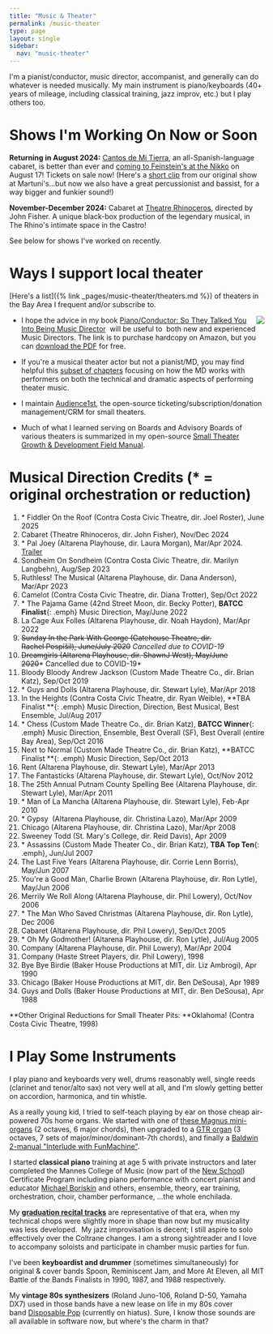 ```yaml
---
title: "Music & Theater"
permalink: /music-theater
type: page
layout: single
sidebar:
  nav: "music-theater"
---
```


I'm a pianist/conductor, music director, accompanist, and generally
can do whatever is needed musically.  My main instrument is
piano/keyboards (40+ years of mileage, including classical training,
jazz improv, etc.) but I play others too.

# Shows I'm Working On Now or Soon

**Returning in August 2024:** [Cantos de Mi
Tierra](cantosdemitierra.com), an all-Spanish-language cabaret, 
is better than ever and [coming to Feinstein's at the
Nikko](https://www.feinsteinssf.com/event-details/13644233/cantos-de-mi-tierra/)
on August 17!  Tickets on sale now!
(Here's a [short clip](https://www.youtube.com/watch?v=N2782zx_LKw)
from our original show at Martuni's...but now we also have a great
percussionist and bassist, for a way bigger and funkier sound!)


**November-December 2024:** Cabaret at [Theatre
Rhinoceros](therhino.org), directed by John Fisher.  A unique
black-box production of the legendary musical, in The Rhino's intimate
space in the Castro!

See below for shows I've worked on recently.

# Ways I support local theater

[Here's a list]({% link
_pages/music-theater/theaters.md %}) of theaters in the Bay Area I frequent
and/or subscribe to.

<img class="embed-left" align="right" src="https://images-na.ssl-images-amazon.com/images/I/512Xr2Mb7dL._SX331_BO1,204,203,200_.jpg">

-   I hope the advice in my book [Piano/Conductor: So They Talked You
Into Being Music Director](http://pianoconductor.com/)  will be useful
to  both new and experienced Music Directors. The link is to purchase
hardcopy on Amazon, but you can [download the
PDF](/assets/pdf/pianoconductor.pdf) for free.

-   If you're a musical theater actor but not a pianist/MD, you may
find helpful this
[subset of chapters](/assets/pdf/pianoconductor-actor-chapters.pdf)
focusing on how the MD works with performers on both the technical and
dramatic aspects of performing theater music.

-   I maintain [Audience1st](https://www.audience1st.com/), the
open-source ticketing/subscription/donation management/CRM for small
theaters. 

-   Much of what I learned serving on Boards and Advisory Boards of
various theaters is summarized in my open-source [Small Theater Growth & Development Field Manual](https://docs.google.com/document/d/1oh1Z-3zFnCa_uQEoKzkjhGA_kShPf2wY8ZG7FuVJG9g/edit?usp=sharing). 


# Musical Direction Credits (* = original orchestration or reduction)

1. \* Fiddler On the Roof (Contra Costa Civic Theatre, dir. Joel Roster), June 2025
1. Cabaret (Theatre Rhinoceros, dir. John Fisher), Nov/Dec 2024
1. \* Pal Joey (Altarena Playhouse, dir. Laura Morgan), Mar/Apr 2024.  [Trailer](https://youtu.be/mZW_tJOzqNQ)
1. Sondheim On Sondheim (Contra Costa Civic Theatre, dir. Marilyn Langbehn), Aug/Sep 2023
1. Ruthless! The Musical (Altarena Playhouse, dir. Dana Anderson), Mar/Apr 2023
1. Camelot (Contra Costa Civic Theatre, dir. Diana Trotter), Sep/Oct 2022
1. \* The Pajama Game (42nd Street Moon, dir. Becky Potter), **BATCC Finalist**{: .emph} Music Direction, May/June 2022
1. La Cage Aux Folles (Altarena Playhouse, dir. Noah Haydon), Mar/Apr 2022
1.  ~~Sunday In the Park With George (Gatehouse Theatre,
dir. Rachel Pospíšil), June/July 2020~~ _Cancelled due to COVID-19_
1.  ~~Dreamgirls (Altarena Playhouse, dir. ShawnJ West), May/June 2020~~* Cancelled due to COVID-19*
1.  Bloody Bloody Andrew Jackson (Custom Made Theatre Co., dir. Brian Katz), Sep/Oct 2019
1.  \* Guys and Dolls (Altarena Playhouse, dir. Stewart Lyle), Mar/Apr 2018
1.  In the Heights (Contra Costa Civic Theatre, dir. Ryan
Weible), **TBA Finalist **{: .emph} Music Direction, Direction, Best Musical, Best Ensemble, Jul/Aug 2017
1.  \* Chess (Custom Made Theatre Co., dir. Brian Katz), **BATCC Winner**{: .emph} Music Direction, Ensemble, Best Overall (SF), Best Overall (entire Bay Area), Sep/Oct 2016
1.  Next to Normal (Custom Made Theatre Co., dir. Brian Katz), **BATCC
Finalist **{: .emph} Music Direction, Sep/Oct 2013
1.  Rent (Altarena Playhouse, dir. Stewart Lyle), Mar/Apr 2013
1.  The Fantasticks (Altarena Playhouse, dir. Stewart Lyle), Oct/Nov 2012
1. The 25th Annual Putnam County Spelling Bee (Altarena Playhouse, dir. Stewart Lyle), Mar/Apr 2011
1. \* Man of La Mancha (Altarena Playhouse, dir. Stewart Lyle), Feb-Apr 2010 
1. \* Gypsy  (Altarena Playhouse, dir. Christina Lazo), Mar/Apr 2009
1. Chicago (Altarena Playhouse, dir. Christina Lazo), Mar/Apr 2008
1. Sweeney Todd (St. Mary's College, dir. Reid Davis), Apr 2009
1. \* Assassins (Custom Made Theater Co., dir. Brian Katz), **TBA Top Ten**{: .emph}, Jun/Jul 2007
1. The Last Five Years (Altarena Playhouse, dir. Corrie Lenn Borris), May/Jun 2007
1. You're a Good Man, Charlie Brown (Altarena Playhouse, dir. Ron Lytle), May/Jun 2006
1. Merrily We Roll Along (Altarena Playhouse, dir. Phil Lowery), Oct/Nov 2006
1. \* The Man Who Saved Christmas (Altarena Playhouse, dir. Ron Lytle), Dec 2006
1. Cabaret (Altarena Playhouse, dir. Phil Lowery), Sep/Oct 2005
1. \* Oh My Godmother! (Altarena Playhouse, dir. Ron Lytle), Jul/Aug 2005
1. Company (Altarena Playhouse, dir. Phil Lowery), Mar/Apr 2004
1. Company (Haste Street Players, dir. Phil Lowery), 1998
1. Bye Bye Birdie (Baker House Productions at MIT, dir. Liz Ambrogi), Apr 1990
1. Chicago (Baker House Productions at MIT, dir. Ben DeSousa), Apr 1989
1. Guys and Dolls (Baker House Productions at MIT, dir. Ben DeSousa), Apr 1988

**Other Original Reductions for Small Theater Pits: **Oklahoma! (Contra Costa Civic Theatre, 1998)

# I Play Some Instruments

I play piano and keyboards very well, drums reasonably well, single
reeds (clarinet and tenor/alto sax) not very well at all, and I'm
slowly getting better on accordion, harmonica, and tin whistle.

As a really young kid, I tried to self-teach playing by ear on those cheap
air-powered 70s home organs.  We started with one of 
[these Magnus
mini-organs](https://reverb.com/item/67949163-magnus-model-7000-chord-organ)
(2 octaves, 6 major chords),
then upgraded to a
[GTR organ](https://youtube.com/watch?v=LlApSIJ8dQ8) (3 octaves, 7
sets of major/minor/dominant-7th chords), and finally
a [Baldwin 2-manual "Interlude with FunMachine"](https://www.youtube.com/watch?v=MeTcMAyOjTY).

I started **classical piano** training at age 5 with private instructors 
and later completed the Mannes College of Music (now part of the [New
School](http://newschool.edu/)) Certificate Program including piano
performance with concert pianist and educator [Michael
Boriskin](https://www.google.com/search?q=michael+boriskin) and
others, ensemble, theory, ear training, orchestration, choir, chamber
performance, ...the whole enchilada. 

My [**graduation recital
tracks**](https://soundcloud.com/armando-fox/sets/westrax) are
representative of that era, when my technical chops were slightly
more in shape than now but my musicality was less developed.  My jazz
improvisation is decent; I still aspire to solo effectively over the
Coltrane changes. I am a strong sightreader and I love to accompany soloists and participate in chamber music parties for fun.

I've been **keyboardist and drummer** (sometimes simultaneously) for
original & cover bands Spoon, Reminiscent Jam, and More At Eleven, all MIT Battle of the Bands
Finalists in 1990, 1987, and 1988 respectively.

My **vintage 80s synthesizers** (Roland Juno-106, Roland D-50, Yamaha
DX7) used in those bands have a new lease on life in my 80s cover
band [Disposable Pop](http://disposablepop.com/) (currently on 
hiatus).  Sure, I know those sounds are all available in software now,
but where's the charm in that?

